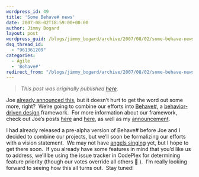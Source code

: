 ```yaml
---
wordpress_id: 49
title: 'Some Behave# news'
date: 2007-08-02T18:59:00+00:00
author: Jimmy Bogard
layout: post
wordpress_guid: /blogs/jimmy_bogard/archive/2007/08/02/some-behave-news.aspx
dsq_thread_id:
  - "961361209"
categories:
  - Agile
  - 'Behave#'
redirect_from: "/blogs/jimmy_bogard/archive/2007/08/02/some-behave-news.aspx/"
---
```

> _This post was originally published [here](http://grabbagoft.blogspot.com/2007/08/some-behave-news.html)._

Joe [already announced this](http://www.lostechies.com/blogs/joe_ocampo/archive/2007/07/27/good-bye-nunit-behave-hello-behave.aspx), but it doesn&#8217;t hurt to get the word out some more, right?&nbsp; We&#8217;re going to combine our efforts into [Behave#](http://www.codeplex.com/BehaveSharp), a [behavior-driven design](http://behaviour-driven.org/) framework.&nbsp; For more information about our framework, check out Joe&#8217;s posts [here](http://www.lostechies.com/blogs/joe_ocampo/archive/2007/06/28/introducing-nunit-behave-or-insert-what-ever-other-catchy-name.aspx) and [here](http://www.lostechies.com/blogs/joe_ocampo/archive/2007/07/15/more-bdd-xbehave-madness.aspx), as well as my [announcement](http://www.lostechies.com/blogs/jimmy_bogard/archive/2007/07/11/introducing-behave.aspx).

I had already released a pre-alpha version of Behave# before Joe and I decided to combine our projects, but we&#8217;ll soon be formalizing our efforts with a vision statement.&nbsp; We may not have [angels singing](http://elegantcode.com/?p=621)&nbsp;yet, but I hope to get there soon.&nbsp; If you already have some features in mind that you&#8217;d like us to address, we&#8217;ll be using the issue tracker in CodePlex for determining feature priority (though our votes override all others 🙂 ).&nbsp; I&#8217;m really looking forward to seeing how this all turns out.&nbsp; Stay tuned!